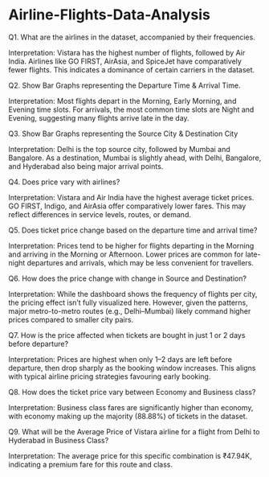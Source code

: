 # Airline-Flights-Data-Analysis

Q1. What are the airlines in the dataset, accompanied by their frequencies.

Interpretation:
Vistara has the highest number of flights, followed by Air India. Airlines like GO FIRST, AirAsia, and SpiceJet have comparatively fewer flights. This indicates a dominance of certain carriers in the dataset.

Q2. Show Bar Graphs representing the Departure Time & Arrival Time.

Interpretation:
Most flights depart in the Morning, Early Morning, and Evening time slots.
For arrivals, the most common time slots are Night and Evening, suggesting many flights arrive late in the day.

Q3. Show Bar Graphs representing the Source City & Destination City

Interpretation:
Delhi is the top source city, followed by Mumbai and Bangalore.
As a destination, Mumbai is slightly ahead, with Delhi, Bangalore, and Hyderabad also being major arrival points.

Q4. Does price vary with airlines?

Interpretation:
Vistara and Air India have the highest average ticket prices. GO FIRST, Indigo, and AirAsia offer comparatively lower fares. This may reflect differences in service levels, routes, or demand.

Q5. Does ticket price change based on the departure time and arrival time?

Interpretation:
Prices tend to be higher for flights departing in the Morning and arriving in the Morning or Afternoon. Lower prices are common for late-night departures and arrivals, which may be less convenient for travellers.


Q6. How does the price change with change in Source and Destination?

Interpretation:
While the dashboard shows the frequency of flights per city, the pricing effect isn’t fully visualized here. However, given the patterns, major metro-to-metro routes (e.g., Delhi–Mumbai) likely command higher prices compared to smaller city pairs.

Q7. How is the price affected when tickets are bought in just 1 or 2 days before departure?

Interpretation:
Prices are highest when only 1–2 days are left before departure, then drop sharply as the booking window increases. This aligns with typical airline pricing strategies favouring early booking.

Q8. How does the ticket price vary between Economy and Business class?

Interpretation:
Business class fares are significantly higher than economy, with economy making up the majority (88.88%) of tickets in the dataset.

Q9. What will be the Average Price of Vistara airline for a flight from Delhi to Hyderabad in Business Class?

Interpretation:
The average price for this specific combination is ₹47.94K, indicating a premium fare for this route and class.
